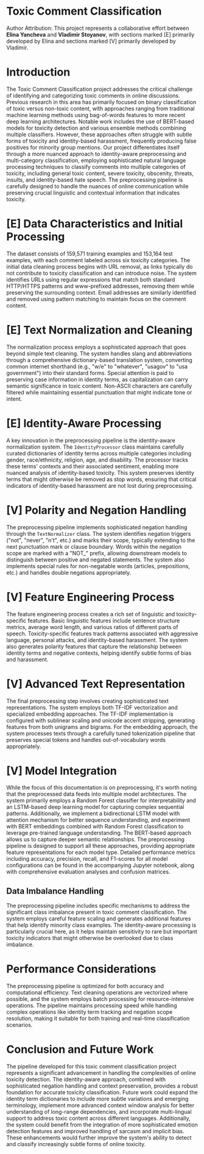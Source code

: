 # Toxic Comment Classification

Author Attribution: This project represents a collaborative effort between **Elina Yancheva** and **Vladimir Stoyanov**, with sections marked [E] primarily developed by Elina and sections marked [V] primarily developed by Vladimir.

# Introduction

The Toxic Comment Classification project addresses the critical challenge of identifying and categorizing toxic comments in online discussions. Previous research in this area has primarily focused on binary classification of toxic versus non-toxic content, with approaches ranging from traditional machine learning methods using bag-of-words features to more recent deep learning architectures. Notable work includes the use of BERT-based models for toxicity detection and various ensemble methods combining multiple classifiers. However, these approaches often struggle with subtle forms of toxicity and identity-based harassment, frequently producing false positives for minority group mentions. Our project differentiates itself through a more nuanced approach to identity-aware preprocessing and multi-category classification, employing sophisticated natural language processing techniques to classify comments into multiple categories of toxicity, including general toxic content, severe toxicity, obscenity, threats, insults, and identity-based hate speech. The preprocessing pipeline is carefully designed to handle the nuances of online communication while preserving crucial linguistic and contextual information that indicates toxicity.

# [E] Data Characteristics and Initial Processing

The dataset consists of 159,571 training examples and 153,164 test examples, with each comment labeled across six toxicity categories. The initial data cleaning process begins with URL removal, as links typically do not contribute to toxicity classification and can introduce noise. The system identifies URLs using regular expressions that match both standard HTTP/HTTPS patterns and www-prefixed addresses, removing them while preserving the surrounding context. Email addresses are similarly identified and removed using pattern matching to maintain focus on the comment content.

# [E] Text Normalization and Cleaning

The normalization process employs a sophisticated approach that goes beyond simple text cleaning. The system handles slang and abbreviations through a comprehensive dictionary-based translation system, converting common internet shorthand (e.g., "w/e" to "whatever", "usagov" to "usa government") into their standard forms. Special attention is paid to preserving case information in identity terms, as capitalization can carry semantic significance in toxic content. Non-ASCII characters are carefully filtered while maintaining essential punctuation that might indicate tone or intent.

# [E] Identity-Aware Processing

A key innovation in the preprocessing pipeline is the identity-aware normalization system. The `IdentityProcessor` class maintains carefully curated dictionaries of identity terms across multiple categories including gender, race/ethnicity, religion, age, and disability. The processor tracks these terms' contexts and their associated sentiment, enabling more nuanced analysis of identity-based toxicity. This system preserves identity terms that might otherwise be removed as stop words, ensuring that critical indicators of identity-based harassment are not lost during preprocessing.

# [V] Polarity and Negation Handling

The preprocessing pipeline implements sophisticated negation handling through the `TextNormalizer` class. The system identifies negation triggers ("not", "never", "n't", etc.) and marks their scope, typically extending to the next punctuation mark or clause boundary. Words within the negation scope are marked with a "NOT_" prefix, allowing downstream models to distinguish between positive and negated statements. The system also implements special rules for non-negatable words (articles, prepositions, etc.) and handles double negations appropriately.

# [V] Feature Engineering Process

The feature engineering process creates a rich set of linguistic and toxicity-specific features. Basic linguistic features include sentence structure metrics, average word length, and various ratios of different parts of speech. Toxicity-specific features track patterns associated with aggressive language, personal attacks, and identity-based harassment. The system also generates polarity features that capture the relationship between identity terms and negative contexts, helping identify subtle forms of bias and harassment.

# [V] Advanced Text Representation

The final preprocessing step involves creating sophisticated text representations. The system employs both TF-IDF vectorization and specialized embedding approaches. The TF-IDF implementation is configured with sublinear scaling and unicode accent stripping, generating features from both unigrams and bigrams. For the embedding approach, the system processes texts through a carefully tuned tokenization pipeline that preserves special tokens and handles out-of-vocabulary words appropriately.

# [V] Model Integration

While the focus of this documentation is on preprocessing, it's worth noting that the preprocessed data feeds into multiple model architectures. The system primarily employs a Random Forest classifier for interpretability and an LSTM-based deep learning model for capturing complex sequential patterns. Additionally, we implement a bidirectional LSTM model with attention mechanism for better sequence understanding, and experiment with BERT embeddings combined with Random Forest classification to leverage pre-trained language understanding. The BERT-based approach allows us to capture deeper semantic relationships. The preprocessing pipeline is designed to support all these approaches, providing appropriate feature representations for each model type. Detailed performance metrics including accuracy, precision, recall, and F1-scores for all model configurations can be found in the accompanying Jupyter notebook, along with comprehensive evaluation analyses and confusion matrices.

## Data Imbalance Handling

The preprocessing pipeline includes specific mechanisms to address the significant class imbalance present in toxic comment classification. The system employs careful feature scaling and generates additional features that help identify minority class examples. The identity-aware processing is particularly crucial here, as it helps maintain sensitivity to rare but important toxicity indicators that might otherwise be overlooked due to class imbalance.

# Performance Considerations

The preprocessing pipeline is optimized for both accuracy and computational efficiency. Text cleaning operations are vectorized where possible, and the system employs batch processing for resource-intensive operations. The pipeline maintains processing speed while handling complex operations like identity term tracking and negation scope resolution, making it suitable for both training and real-time classification scenarios.

# Conclusion and Future Work

The pipeline developed for this toxic comment classification project represents a significant advancement in handling the complexities of online toxicity detection. The identity-aware approach, combined with sophisticated negation handling and context preservation, provides a robust foundation for accurate toxicity classification. Future work could expand the identity term dictionaries to include more subtle variations and emerging terminology, implement more advanced context window analysis for better understanding of long-range dependencies, and incorporate multi-lingual support to address toxic content across different languages. Additionally, the system could benefit from the integration of more sophisticated emotion detection features and improved handling of sarcasm and implicit bias. These enhancements would further improve the system's ability to detect and classify increasingly subtle forms of online toxicity.

###